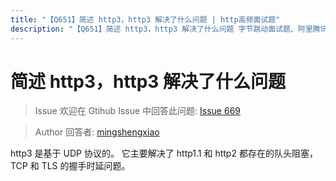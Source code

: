 ```yaml
---
title: "【Q651】简述 http3，http3 解决了什么问题 | http高频面试题"
description: "【Q651】简述 http3，http3 解决了什么问题 字节跳动面试题、阿里腾讯面试题、美团小米面试题。"
---
```


# 简述 http3，http3 解决了什么问题

> Issue
> 欢迎在 Gtihub Issue 中回答此问题: [Issue 669](https://github.com/shfshanyue/Daily-Question/issues/669)

> Author
> 回答者: [mingshengxiao](https://github.com/mingshengxiao)

http3 是基于 UDP 协议的。
它主要解决了 http1.1 和 http2 都存在的队头阻塞，TCP 和 TLS 的握手时延问题。
